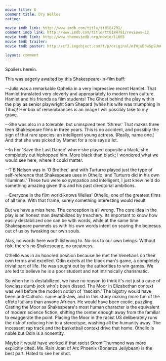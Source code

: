```yaml
---
movie title: O
comment title: Dry Welles
rating: 

movie imdb link: http://www.imdb.com/title/tt0184791/
comment imdb link: http://www.imdb.com/title/tt0184791/reviews-12
movie tmdb link: http://www.themoviedb.org/movie/11065
movie tmdb trailer: 
movie tmdb poster: http://cf2.imgobject.com/t/p/original/nIWjuDowSpSUn01K2KPLoOCU53H.jpg

layout: comment
---
```


Spoilers herein.

This was eagerly awaited by this Shakespeare-in-film buff:

--Julia was a remarkable Ophelia in a very impressive recent Hamlet. That Hamlet translated very cleverly and appropriately to modern teen culture. Hamlet and his friends as film students! The Ghost behind the play within the play as senior playwright Sam Shepard (while his wife was triumphing in Titus)! Her box of remembrances is an image I will possibly take to my grave.

--She was also in a tolerable, but uninspired teen 'Shrew.' That makes three teen Shakespeare films in three years. This is no accident, and possibly the sign of that rare species: an intelligent young actress. (Really, name one.) And that she was picked by Mamet for a role says a lot.

--In her 'Save the Last Dance' where she played opposite a black, she completely out hiphopped him. More black than black; I wondered what we would see here, where it could matter.

--T B Nelson was in 'O Brother,' and with Turturro played just the type of self-reference that Shakespeare uses in Othello, and Turturro did in his own 'Illuminati.' These two were so sympatico and intelligent, I just knew he'd do something amazing given this and his past directorial ambitions.

--Everyone in the film world knows Welles' Othello, one of the greatest films of all time. With that frame, surely something interesting would result.

But we have a miss here. The conception is all wrong. The core idea in the play is an honest man destabilized by treachery. Its important to know how easily destabilized one can be with words, while at the same time Shakespeare pummels us with his own words intent on scaring the bejeesus out of us by tweaking our own souls.

Alas, no words here worth listening to. No risk to our own beings. Without risk, there's no Shakespeare, no greatness.

Othello was in an honored position because he met the Venetians on their own terms and excelled. Odin excels at the black man's game, a completely trivial part of life. He was sought out by the authorities to win games. We are led to believe he is a poor student and not intrinsically charismatic.

So when he is destabilized, we have no reason to think it's not just a case of lowclass dumb jock who's been dissed. The Moor in Elizabethan context was well before the modern notion of 'rascism.' The bigotry would have been anti-Catholic. some anti-Jew, and in this study making more fun of the effete Italians than anyone African. He would have been exotic, puzzling. Casting the Moor as Shakespeare's most human character is the equivalent of modern science fiction, shifting the center enough away from the familiar to exaggerate the point. Placing the Moor in the racist US deliberately runs the risk of reducing him to a stereotype, washing all the humanity away. The incessant rap track and the basketball context drive that home. Othello is noble but Odin is a nonentity.

Maybe it would have worked if that racist Strom Thurmond was more explicitly cited. Ms. Rain Joan of Arc Phoenix (Bonanza Jellybean) is the best part. Hated to see her shot.